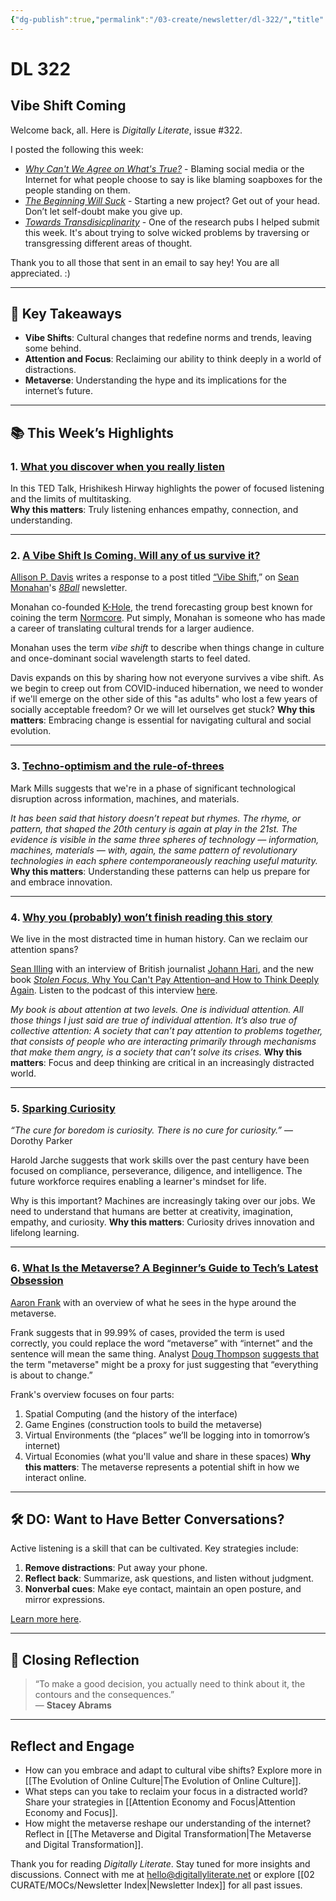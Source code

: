 ```yaml
---
{"dg-publish":true,"permalink":"/03-create/newsletter/dl-322/","title":"Vibe Shift Coming","tags":["disinformation","education","futures","identity","misinformation","privacy","security","social-media"]}
---
```



# DL 322

## Vibe Shift Coming

Welcome back, all. Here is _Digitally Literate_, issue #322.

I posted the following this week:

- _[Why Can't We Agree on What's True?](https://wiobyrne.com/why-cant-we-agree-on-whats-true/)_ - Blaming social media or the Internet for what people choose to say is like blaming soapboxes for the people standing on them.
- [_The Beginning Will Suck_](https://wiobyrne.com/the-beginning-will-suck/) - Starting a new project? Get out of your head. Don’t let self-doubt make you give up.
- [_Towards Transdisicplinarity_](https://docs.google.com/document/d/1IN65TBvZU_VltL5z50nlNh8BW-S5zAW4pWbTZ2FZBYQ/edit#) - One of the research pubs I helped submit this week. It's about trying to solve wicked problems by traversing or transgressing different areas of thought.

Thank you to all those that sent in an email to say hey! You are all appreciated. :)

---

## 🔖 Key Takeaways

- **Vibe Shifts**: Cultural changes that redefine norms and trends, leaving some behind.  
- **Attention and Focus**: Reclaiming our ability to think deeply in a world of distractions.  
- **Metaverse**: Understanding the hype and its implications for the internet’s future.  

---

## 📚 This Week’s Highlights

### 1. **[What you discover when you really listen](https://www.youtube.com/watch?v=PlPena9gobI)**  
In this TED Talk, Hrishikesh Hirway highlights the power of focused listening and the limits of multitasking.  
**Why this matters**: Truly listening enhances empathy, connection, and understanding.

---

### 2. **[A Vibe Shift Is Coming. Will any of us survive it?](https://www.thecut.com/2022/02/a-vibe-shift-is-coming.html)**  
[Allison P. Davis](https://twitter.com/allisonpdavis) writes a response to a post titled [“Vibe Shift,](https://www.8ball.report/p/vibe-shift?utm_source=url)” on [Sean Monahan](https://twitter.com/8ball_sean)'s [_8Ball_](https://www.8ball.report/?r=zifuc) newsletter. 

Monahan co-founded [K-Hole](https://en.wikipedia.org/wiki/K-HOLE_\(trend_forecasting_group\)), the trend forecasting group best known for coining the term [Normcore](https://en.wikipedia.org/wiki/Normcore). Put simply, Monahan is someone who has made a career of translating cultural trends for a larger audience.

Monahan uses the term _vibe shift_ to describe when things change in culture and once-dominant social wavelength starts to feel dated.

Davis expands on this by sharing how not everyone survives a vibe shift. As we begin to creep out from COVID-induced hibernation, we need to wonder if we'll emerge on the other side of this "as adults" who lost a few years of socially acceptable freedom? Or we will let ourselves get stuck?
**Why this matters**: Embracing change is essential for navigating cultural and social evolution.

---

### 3. **[Techno-optimism and the rule-of-threes](https://bigthink.com/the-future/mass-flourishing-mark-mills/)**  
Mark Mills suggests that we're in a phase of significant technological disruption across information, machines, and materials.  

_It has been said that history doesn’t repeat but rhymes. The rhyme, or pattern, that shaped the 20th century is again at play in the 21st. The evidence is visible in the same three spheres of technology — information, machines, materials — with, again, the same pattern of revolutionary technologies in each sphere contemporaneously reaching useful maturity._
**Why this matters**: Understanding these patterns can help us prepare for and embrace innovation.

---

### 4. **[Why you (probably) won’t finish reading this story](https://www.vox.com/vox-conversations-podcast/2022-02-08/22910773/vox-conversations-johann-hari-stolen-focus)**  
We live in the most distracted time in human history. Can we reclaim our attention spans?

[Sean Illing](https://seanilling.wordpress.com/) with an interview of British journalist [Johann Hari](https://johannhari.com/), and the new book [_Stolen Focus_, Why You Can't Pay Attention–and How to Think Deeply Again](https://www.goodreads.com/en/book/show/57933306-stolen-focus). Listen to the podcast of this interview [here](https://podcasts.apple.com/us/podcast/why-we-cant-pay-attention-anymore/id1081584611?i=1000550312218).

_My book is about attention at two levels. One is individual attention. All those things I just said are true of individual attention. It’s also true of collective attention: A society that can’t pay attention to problems together, that consists of people who are interacting primarily through mechanisms that make them angry, is a society that can’t solve its crises._
**Why this matters**: Focus and deep thinking are critical in an increasingly distracted world.

---

### 5. **[Sparking Curiosity](https://jarche.com/2022/01/sparking-curiosity/)**  
_“The cure for boredom is curiosity. There is no cure for curiosity.”_ —Dorothy Parker

Harold Jarche suggests that work skills over the past century have been focused on compliance, perseverance, diligence, and intelligence. The future workforce requires enabling a learner's mindset for life.

Why is this important? Machines are increasingly taking over our jobs. We need to understand that humans are better at creativity, imagination, empathy, and curiosity.
**Why this matters**: Curiosity drives innovation and lifelong learning.

---

### 6. **[What Is the Metaverse? A Beginner’s Guide to Tech’s Latest Obsession](https://singularityhub.com/2022-02-13/what-is-the-metaverse-a-beginners-guide-to-techs-latest-obsession/)**  
[Aaron Frank](https://twitter.com/aarondfrank) with an overview of what he sees in the hype around the metaverse.

Frank suggests that in 99.99% of cases, provided the term is used correctly, you could replace the word “metaverse” with “internet” and the sentence will mean the same thing. Analyst [Doug Thompson](https://twitter.com/Dusanwriter) [suggests that](https://spatialreality.io/doug-thompson-a-beginners-guide-to-the-metaverse-and-why-it-matters-to-enterprise/) the term "metaverse" might be a proxy for just suggesting that “everything is about to change.”

Frank's overview focuses on four parts:

1. Spatial Computing (and the history of the interface)
2. Game Engines (construction tools to build the metaverse)
3. Virtual Environments (the “places” we’ll be logging into in tomorrow’s internet)
4. Virtual Economies (what you'll value and share in these spaces)
**Why this matters**: The metaverse represents a potential shift in how we interact online.

---

## 🛠️ DO: Want to Have Better Conversations?

Active listening is a skill that can be cultivated. Key strategies include:  

1. **Remove distractions**: Put away your phone.  
2. **Reflect back**: Summarize, ask questions, and listen without judgment.  
3. **Nonverbal cues**: Make eye contact, maintain an open posture, and mirror expressions.  

[Learn more here](https://ideas.ted.com/how-to-be-a-better-listener/).

---

## 🌟 Closing Reflection

> “To make a good decision, you actually need to think about it, the contours and the consequences.”  
> — **Stacey Abrams**

---

## Reflect and Engage

- How can you embrace and adapt to cultural vibe shifts? Explore more in [[The Evolution of Online Culture\|The Evolution of Online Culture]].  
- What steps can you take to reclaim your focus in a distracted world? Share your strategies in [[Attention Economy and Focus\|Attention Economy and Focus]].  
- How might the metaverse reshape our understanding of the internet? Reflect in [[The Metaverse and Digital Transformation\|The Metaverse and Digital Transformation]].  

Thank you for reading _Digitally Literate_. Stay tuned for more insights and discussions. Connect with me at [hello@digitallyliterate.net](mailto:hello@digitallyliterate.net) or explore [[02 CURATE/MOCs/Newsletter Index\|Newsletter Index]] for all past issues.
